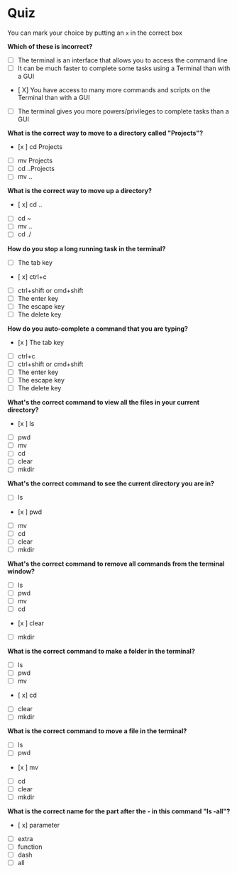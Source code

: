 # Quiz

You can mark your choice by putting an `x` in the correct box

**Which of these is incorrect?**

- [ ] The terminal is an interface that allows you to access the command line
- [ ] It can be much faster to complete some tasks using a Terminal than with a GUI
- [ X] You have access to many more commands and scripts on the Terminal than with a GUI
- [ ] The terminal gives you more powers/privileges to complete tasks than a GUI

**What is the correct way to move to a directory called "Projects"?**

- [x ] cd Projects
- [ ] mv Projects
- [ ] cd ..Projects
- [ ] mv ..

**What is the correct way to move up a directory?**

- [ x] cd ..
- [ ] cd ~
- [ ] mv ..
- [ ] cd ./

**How do you stop a long running task in the terminal?**

- [ ] The tab key
- [ x] ctrl+c
- [ ] ctrl+shift or cmd+shift
- [ ] The enter key
- [ ] The escape key
- [ ] The delete key

**How do you auto-complete a command that you are typing?**

- [x ] The tab key
- [ ] ctrl+c
- [ ] ctrl+shift or cmd+shift
- [ ] The enter key
- [ ] The escape key
- [ ] The delete key

**What's the correct command to view all the files in your current directory?**

- [x ] ls
- [ ] pwd
- [ ] mv
- [ ] cd
- [ ] clear
- [ ] mkdir

**What's the correct command to see the current directory you are in?**

- [ ] ls
- [x ] pwd
- [ ] mv
- [ ] cd
- [ ] clear
- [ ] mkdir

**What's the correct command to remove all commands from the terminal window?**

- [ ] ls
- [ ] pwd
- [ ] mv
- [ ] cd
- [x ] clear
- [ ] mkdir

**What is the correct command to make a folder in the terminal?**

- [ ] ls
- [ ] pwd
- [ ] mv
- [ x] cd
- [ ] clear
- [ ] mkdir

**What is the correct command to move a file in the terminal?**

- [ ] ls
- [ ] pwd
- [x ] mv
- [ ] cd
- [ ] clear
- [ ] mkdir

**What is the correct name for the part after the - in this command "ls -all"?**

- [ x] parameter
- [ ] extra
- [ ] function
- [ ] dash
- [ ] all
